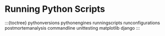 # Running Python Scripts

:::{toctree}
pythonversions
pythonengines
runningscripts
runconfigurations
postmortemanalysis
commandline
unittesting
matplotlib
django
:::
